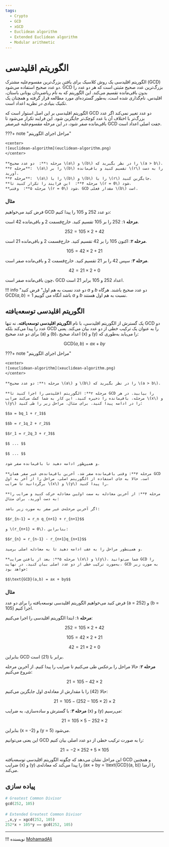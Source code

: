 ```yaml
---
tags:
  - Crypto
  - GCD
  - xGCD
  - Euclidean algorithm
  - Extended Euclidean algorithm
  - Modular arithmetic
---
```


# الگوریتم اقلیدسی

الگوریتم اقلیدسی یک روش کلاسیک برای یافتن بزرگ‌ترین مقسوم‌علیه مشترک (GCD) دو عدد صحیح استفاده می‌شود. GCD بزرگ‌ترین عدد صحیح مثبتی است که هر دو عدد را بدون باقی‌مانده تقسیم می‌کند. این الگوریتم که به نام ریاضی‌دان یونانی باستان، اقلیدس، نام‌گذاری شده است، به‌طور گسترده‌ای مورد مطالعه قرار گرفته و همچنان یک تکنیک بنیادی در نظریه اعداد است.

الگوریتم اقلیدسی بر این اصل استوار است که GCD دو عدد تغییر نمی‌کند اگر عدد بزرگ‌تر با اختلاف آن با عدد کوچک‌تر جایگزین شود. این فرایند تکرار می‌شود تا باقی‌مانده صفر شود، در این مرحله مقسوم‌علیه غیرصفر GCD جفت اصلی اعداد است.


???+ note "مراحل اجرای الگوریتم"

    <center> 
    ![euclidean-algorithm](euclidean-algorithm.png)
    </center>

    **مرحله ۱**:  دو عدد صحیح \(a\) و \(b\) را در نظر بگیرید که \(a > b\).  
    **مرحله ۲**:  \(a\) را بر \(b\) تقسیم کنید و باقی‌مانده \(r\) را به دست آورید.  
    **مرحله ۳**:  \(a\) را با \(b\) و \(b\) را با \(r\) جایگزین کنید.  
    **مرحله ۴**:  این فرایند را تکرار کنید تا \(r = 0\) شود.  
    **مرحله ۵**:  وقتی \(r = 0\) شود، GCD مقدار فعلی \(b\) است.

### مثال

فرض کنید می‌خواهیم GCD دو عدد 252 و 105 را پیدا کنیم:

**مرحله ۱**: 252 را بر 105 تقسیم کنید. خارج‌قسمت 2 و باقی‌مانده 42 است.  

$$252 = 105 \times 2 + 42$$

**مرحله ۲**: اکنون 105 را بر 42 تقسیم کنید. خارج‌قسمت 2 و باقی‌مانده 21 است.  

$$105 = 42 \times 2 + 21$$

**مرحله ۳**: سپس 42 را بر 21 تقسیم کنید. خارج‌قسمت 2 و باقی‌مانده صفر است.  

$$42 = 21 \times 2 + 0$$

چون باقی‌مانده صفر است، GCD اعداد 252 و 105 برابر 21 است.

!!! info "دو عدد نسبت به هم اول"
    فرض کنید $a$ و $b$ دو عدد صحیح باشند. هرگاه $\text{GCD}(a,b) = 1$ باشد آنگاه می گوییم $a$ و $b$ نسبت به هم اول هستند.

## الگوریتم اقلیدسی توسعه‌یافته

یک گسترش از الگوریتم اقلیدسی، با نام **الگوریتم اقلیدسی توسعه‌یافته**، نه تنها GCD دو عدد را پیدا می‌کند بلکه GCD را به عنوان یک ترکیب خطی از دو عدد بیان می‌کند. یعنی برای دو عدد صحیح \(a\) و \(b\)، اعداد صحیح \(x\) و \(y\) را می‌یابد به‌طوری که:  
 
$$\text{GCD}(a, b) = ax + by$$



???+ note "مراحل اجرای الگوریتم"

    <center> 
    ![xeuclidean-algorithm](xeuclidean-algorithm.png)
    </center>

    **مرحله ۱**: دو عدد صحیح \(a\) و \(b\) را در نظر بگیرید که \(a > b\).

    **مرحله ۲**: الگوریتم اقلیدسی را اجرا کنید تا GCD را بیابید. در هر مرحله، باقی‌مانده را ذخیره کنید. این کار به شما کمک می‌کند ضرایب \(x\) و \(y\) را در ادامه پیدا کنید. برای مثال، مراحل زیر را طی کنید:

    $$a = bq_1 + r_1$$
    
    $$b = r_1q_2 + r_2$$
    
    $$r_1 = r_2q_3 + r_3$$

    $$ ... $$

    $$ ... $$

    و همین‌طور ادامه دهید تا باقی‌مانده صفر شود.

    **مرحله ۳**: وقتی باقی‌مانده صفر شد، آخرین باقی‌مانده‌ی غیر صفر همان GCD است. حالا به جای استفاده از الگوریتم اصلی، مراحل را از آخر به اول برگردانید تا ضرایب \(x\) و \(y\) را پیدا کنید.

    **مرحله ۴**: از آخرین معادله به سمت اولین معادله حرکت کنید و ضرایب را به دست آورید. برای مثال:

    اگر آخرین مرحله‌ی غیر صفر به صورت زیر باشد:

    $$r_{n-1} = r_n q_{n+1} + r_{n+1}$$

    و \(r_{n+1} = 0\)، بنابراین:

    $$r_{n} = r_{n-1} - r_{n+1}q_{n+1}$$

    و همینطور مراحل را به عقب ادامه دهید تا به معادله اصلی برسید.

    **مرحله ۵**: بعد از یافتن ضرایب \(x\) و \(y\)، شما می‌توانید GCD را به‌صورت ترکیب خطی از دو عدد اصلی بیان کنید. در نهایت، GCD به صورت زیر خواهد بود:

    $$\text{GCD}(a,b) = ax + by$$

### مثال

فرض کنید می‌خواهیم الگوریتم اقلیدسی توسعه‌یافته را برای دو عدد \(a = 252\) و \(b = 105\) اجرا کنیم.

**مرحله ۱**: ابتدا الگوریتم اقلیدسی را اجرا می‌کنیم:

$$252 = 105 \times 2 + 42$$
   
$$105 = 42 \times 2 + 21$$
   
$$42 = 21 \times 2 + 0$$

بنابراین GCD برابر با \(21\) است.

**مرحله ۲**: حالا مراحل را برعکس طی می‌کنیم تا ضرایب را پیدا کنیم. از آخرین مرحله شروع می‌کنیم:

$$21 = 105 - 42 \times 2$$

حالا \(42\) را با مقدارش از معادله‌ی اول جایگزین می‌کنیم:

$$21 = 105 - (252 - 105 \times 2) \times 2$$

**مرحله ۳**: با گسترش و ساده‌سازی، به ضرایب \(x\) و \(y\) می‌رسیم:

$$21 = 105 \times 5 - 252 \times 2$$

   
بنابراین \(x = -2\) و \(y = 5\) می‌شود.

این یعنی می‌توانیم GCD را به صورت ترکیب خطی از دو عدد اصلی بیان کنیم:

$$21 = -2 \times 252 + 5 \times 105$$

این مراحل نشان می‌دهد که چگونه الگوریتم اقلیدسی توسعه‌یافته GCD و همچنین ضرایب \(x\) و \(y\) را پیدا می‌کند که معادله‌ی \(ax + by = \text{GCD}(a, b)\) را ارضا می‌کند.

## پیاده سازی

```py linenums="1" title="example.sage"
# Greatest Common Divisor
gcd(252, 105)

# Extended Greatest Common Divisor
_,x,y = xgcd(252, 105)
252*x + 105*y == gcd(252, 105)
```


--- 

!!! نویسنده
    [MohamadAli](https://github.com/wh1te-r0s3)